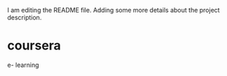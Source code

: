 I am editing the README file. Adding some more details about the project description.
# coursera
e- learning
